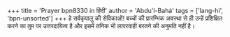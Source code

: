 +++
title = 'Prayer bpn8330 in हिंदी'
author = 'Abdu'l-Bahá'
tags = ['lang-hi', 'bpn-unsorted']
+++
हे सर्वकृपालु की सेविकाओं! बच्चों की प्रारम्भिक अवस्था से ही उन्हें प्रशिक्षित करने का तुम पर उत्तरदायित्व है और इसमें तनिक भी लापरवाही बरतने की अनुमति नहीं है।

